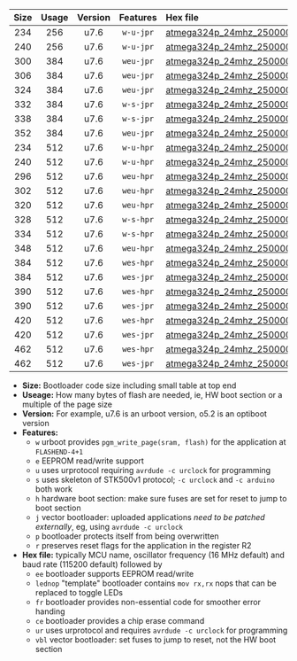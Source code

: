 |Size|Usage|Version|Features|Hex file|
|:-:|:-:|:-:|:-:|:--|
|234|256|u7.6|`w-u-jpr`|[atmega324p_24mhz_250000bps_ur_vbl.hex](https://raw.githubusercontent.com/stefanrueger/urboot/main//atmega324p_24mhz_250000bps_ur_vbl.hex)|
|240|256|u7.6|`w-u-jpr`|[atmega324p_24mhz_250000bps_lednop_ur_vbl.hex](https://raw.githubusercontent.com/stefanrueger/urboot/main//atmega324p_24mhz_250000bps_lednop_ur_vbl.hex)|
|300|384|u7.6|`weu-jpr`|[atmega324p_24mhz_250000bps_ee_ur_vbl.hex](https://raw.githubusercontent.com/stefanrueger/urboot/main//atmega324p_24mhz_250000bps_ee_ur_vbl.hex)|
|306|384|u7.6|`weu-jpr`|[atmega324p_24mhz_250000bps_ee_lednop_ur_vbl.hex](https://raw.githubusercontent.com/stefanrueger/urboot/main//atmega324p_24mhz_250000bps_ee_lednop_ur_vbl.hex)|
|324|384|u7.6|`weu-jpr`|[atmega324p_24mhz_250000bps_ee_lednop_fr_ur_vbl.hex](https://raw.githubusercontent.com/stefanrueger/urboot/main//atmega324p_24mhz_250000bps_ee_lednop_fr_ur_vbl.hex)|
|332|384|u7.6|`w-s-jpr`|[atmega324p_24mhz_250000bps_vbl.hex](https://raw.githubusercontent.com/stefanrueger/urboot/main//atmega324p_24mhz_250000bps_vbl.hex)|
|338|384|u7.6|`w-s-jpr`|[atmega324p_24mhz_250000bps_lednop_vbl.hex](https://raw.githubusercontent.com/stefanrueger/urboot/main//atmega324p_24mhz_250000bps_lednop_vbl.hex)|
|352|384|u7.6|`weu-jpr`|[atmega324p_24mhz_250000bps_ee_lednop_fr_ce_ur_vbl.hex](https://raw.githubusercontent.com/stefanrueger/urboot/main//atmega324p_24mhz_250000bps_ee_lednop_fr_ce_ur_vbl.hex)|
|234|512|u7.6|`w-u-hpr`|[atmega324p_24mhz_250000bps_ur.hex](https://raw.githubusercontent.com/stefanrueger/urboot/main//atmega324p_24mhz_250000bps_ur.hex)|
|240|512|u7.6|`w-u-hpr`|[atmega324p_24mhz_250000bps_lednop_ur.hex](https://raw.githubusercontent.com/stefanrueger/urboot/main//atmega324p_24mhz_250000bps_lednop_ur.hex)|
|296|512|u7.6|`weu-hpr`|[atmega324p_24mhz_250000bps_ee_ur.hex](https://raw.githubusercontent.com/stefanrueger/urboot/main//atmega324p_24mhz_250000bps_ee_ur.hex)|
|302|512|u7.6|`weu-hpr`|[atmega324p_24mhz_250000bps_ee_lednop_ur.hex](https://raw.githubusercontent.com/stefanrueger/urboot/main//atmega324p_24mhz_250000bps_ee_lednop_ur.hex)|
|320|512|u7.6|`weu-hpr`|[atmega324p_24mhz_250000bps_ee_lednop_fr_ur.hex](https://raw.githubusercontent.com/stefanrueger/urboot/main//atmega324p_24mhz_250000bps_ee_lednop_fr_ur.hex)|
|328|512|u7.6|`w-s-hpr`|[atmega324p_24mhz_250000bps.hex](https://raw.githubusercontent.com/stefanrueger/urboot/main//atmega324p_24mhz_250000bps.hex)|
|334|512|u7.6|`w-s-hpr`|[atmega324p_24mhz_250000bps_lednop.hex](https://raw.githubusercontent.com/stefanrueger/urboot/main//atmega324p_24mhz_250000bps_lednop.hex)|
|348|512|u7.6|`weu-hpr`|[atmega324p_24mhz_250000bps_ee_lednop_fr_ce_ur.hex](https://raw.githubusercontent.com/stefanrueger/urboot/main//atmega324p_24mhz_250000bps_ee_lednop_fr_ce_ur.hex)|
|384|512|u7.6|`wes-hpr`|[atmega324p_24mhz_250000bps_ee.hex](https://raw.githubusercontent.com/stefanrueger/urboot/main//atmega324p_24mhz_250000bps_ee.hex)|
|384|512|u7.6|`wes-jpr`|[atmega324p_24mhz_250000bps_ee_vbl.hex](https://raw.githubusercontent.com/stefanrueger/urboot/main//atmega324p_24mhz_250000bps_ee_vbl.hex)|
|390|512|u7.6|`wes-hpr`|[atmega324p_24mhz_250000bps_ee_lednop.hex](https://raw.githubusercontent.com/stefanrueger/urboot/main//atmega324p_24mhz_250000bps_ee_lednop.hex)|
|390|512|u7.6|`wes-jpr`|[atmega324p_24mhz_250000bps_ee_lednop_vbl.hex](https://raw.githubusercontent.com/stefanrueger/urboot/main//atmega324p_24mhz_250000bps_ee_lednop_vbl.hex)|
|420|512|u7.6|`wes-hpr`|[atmega324p_24mhz_250000bps_ee_lednop_fr.hex](https://raw.githubusercontent.com/stefanrueger/urboot/main//atmega324p_24mhz_250000bps_ee_lednop_fr.hex)|
|420|512|u7.6|`wes-jpr`|[atmega324p_24mhz_250000bps_ee_lednop_fr_vbl.hex](https://raw.githubusercontent.com/stefanrueger/urboot/main//atmega324p_24mhz_250000bps_ee_lednop_fr_vbl.hex)|
|462|512|u7.6|`wes-hpr`|[atmega324p_24mhz_250000bps_ee_lednop_fr_ce.hex](https://raw.githubusercontent.com/stefanrueger/urboot/main//atmega324p_24mhz_250000bps_ee_lednop_fr_ce.hex)|
|462|512|u7.6|`wes-jpr`|[atmega324p_24mhz_250000bps_ee_lednop_fr_ce_vbl.hex](https://raw.githubusercontent.com/stefanrueger/urboot/main//atmega324p_24mhz_250000bps_ee_lednop_fr_ce_vbl.hex)|

- **Size:** Bootloader code size including small table at top end
- **Useage:** How many bytes of flash are needed, ie, HW boot section or a multiple of the page size
- **Version:** For example, u7.6 is an urboot version, o5.2 is an optiboot version
- **Features:**
  + `w` urboot provides `pgm_write_page(sram, flash)` for the application at `FLASHEND-4+1`
  + `e` EEPROM read/write support
  + `u` uses urprotocol requiring `avrdude -c urclock` for programming
  + `s` uses skeleton of STK500v1 protocol; `-c urclock` and `-c arduino` both work
  + `h` hardware boot section: make sure fuses are set for reset to jump to boot section
  + `j` vector bootloader: uploaded applications *need to be patched externally*, eg, using `avrdude -c urclock`
  + `p` bootloader protects itself from being overwritten
  + `r` preserves reset flags for the application in the register R2
- **Hex file:** typically MCU name, oscillator frequency (16 MHz default) and baud rate (115200 default) followed by
  + `ee` bootloader supports EEPROM read/write
  + `lednop` "template" bootloader contains `mov rx,rx` nops that can be replaced to toggle LEDs
  + `fr` bootloader provides non-essential code for smoother error handing
  + `ce` bootloader provides a chip erase command
  + `ur` uses urprotocol and requires `avrdude -c urclock` for programming
  + `vbl` vector bootloader: set fuses to jump to reset, not the HW boot section
